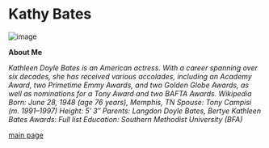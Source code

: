 # Kathy Bates 

![image](https://github.com/user-attachments/assets/8f669b67-a5be-4678-bba1-965d12919392)

**About Me**

*Kathleen Doyle Bates is an American actress. With a career spanning over six decades, she has received various accolades, including an Academy Award, two Primetime* *Emmy Awards, and two Golden Globe Awards, as well as nominations for a Tony Award and two BAFTA Awards. Wikipedia*
*Born: June 28, 1948 (age 76 years), Memphis, TN*
*Spouse: Tony Campisi (m. 1991–1997)*
*Height: 5′ 3″*
*Parents: Langdon Doyle Bates, Bertye Kathleen Bates*
*Awards: Full list*
*Education: Southern Methodist University (BFA)*

[main page](main.md)
